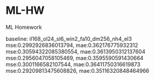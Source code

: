 # ML-HW
ML Homework


baseline: il168_ol24_sl6_win2_fa10_dm256_nh4_el3
mse:0.2992926836013794, mae:0.362176775932312
mse:0.30594322085380554, mae:0.3613950312137604
mse:0.2956047058105469, mae:0.3595590591430664
mse:0.3001166582107544, mae:0.36411750316619873
mse:0.29209813475608826, mae:0.35116320848464966

